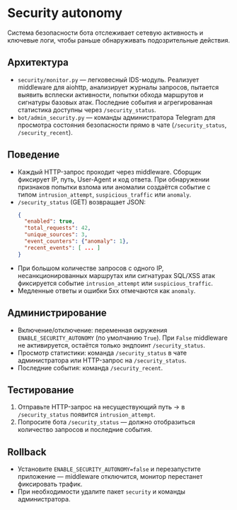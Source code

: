 # Security autonomy

Система безопасности бота отслеживает сетевую активность и ключевые логи, чтобы
раньше обнаруживать подозрительные действия.

## Архитектура

- `security/monitor.py` — легковесный IDS-модуль. Реализует middleware для
  aiohttp, анализирует журналы запросов, пытается выявить всплески активности,
  попытки обхода маршрутов и сигнатуры базовых атак. Последние события и
  агрегированная статистика доступны через `/security_status`.
- `bot/admin_security.py` — команды администратора Telegram для просмотра
  состояния безопасности прямо в чате (`/security_status`, `/security_recent`).

## Поведение

- Каждый HTTP-запрос проходит через middleware. Сборщик фиксирует IP, путь,
  User-Agent и код ответа. При обнаружении признаков попытки взлома или
  аномалии создаётся событие с типом `intrusion_attempt`, `suspicious_traffic`
  или `anomaly`.
- `/security_status` (GET) возвращает JSON:
  ```json
  {
    "enabled": true,
    "total_requests": 42,
    "unique_sources": 3,
    "event_counters": {"anomaly": 1},
    "recent_events": [ ... ]
  }
  ```
- При большом количестве запросов с одного IP, несанкционированных маршрутах
  или сигнатурах SQL/XSS атак фиксируется событие `intrusion_attempt` или
  `suspicious_traffic`.
- Медленные ответы и ошибки 5xx отмечаются как `anomaly`.

## Администрирование

- Включение/отключение: переменная окружения `ENABLE_SECURITY_AUTONOMY` (по
  умолчанию `True`). При `False` middleware не активируется, остаётся только
  эндпоинт `/security_status`.
- Просмотр статистики: команда `/security_status` в чате администратора или
  HTTP-запрос на `/security_status`.
- Последние события: команда `/security_recent`.

## Тестирование

1. Отправьте HTTP-запрос на несуществующий путь → в `/security_status` появится
   `intrusion_attempt`.
2. Попросите бота `/security_status` — должно отобразиться количество запросов
   и последние события.

## Rollback

- Установите `ENABLE_SECURITY_AUTONOMY=false` и перезапустите приложение —
  middleware отключится, монитор перестанет фиксировать трафик.
- При необходимости удалите пакет `security` и команды администратора.
